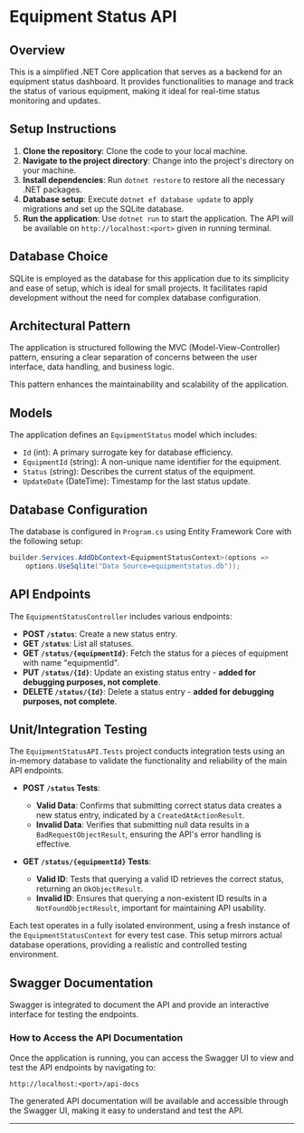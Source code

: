 # Equipment Status API

## Overview
This is a simplified .NET Core application that serves as a backend for an equipment status dashboard. It provides functionalities to manage and track the status of various equipment, making it ideal for real-time status monitoring and updates.

## Setup Instructions
1. **Clone the repository**: Clone the code to your local machine.
2. **Navigate to the project directory**: Change into the project's directory on your machine.
3. **Install dependencies**: Run `dotnet restore` to restore all the necessary .NET packages.
4. **Database setup**: Execute `dotnet ef database update` to apply migrations and set up the SQLite database.
5. **Run the application**: Use `dotnet run` to start the application. The API will be available on `http://localhost:<port>` given in running terminal.

## Database Choice
SQLite is employed as the database for this application due to its simplicity and ease of setup, which is ideal for small projects. It facilitates rapid development without the need for complex database configuration.

## Architectural Pattern
The application is structured following the MVC (Model-View-Controller) pattern, ensuring a clear separation of concerns between the user interface, data handling, and business logic. 

This pattern enhances the maintainability and scalability of the application.

## Models
The application defines an `EquipmentStatus` model which includes:
- `Id` (int): A primary surrogate key for database efficiency.
- `EquipmentId` (string): A non-unique name identifier for the equipment.
- `Status` (string): Describes the current status of the equipment.
- `UpdateDate` (DateTime): Timestamp for the last status update.

## Database Configuration
The database is configured in `Program.cs` using Entity Framework Core with the following setup:
```csharp
builder.Services.AddDbContext<EquipmentStatusContext>(options =>
    options.UseSqlite("Data Source=equipmentstatus.db"));
```

## API Endpoints
The `EquipmentStatusController` includes various endpoints:
- **POST `/status`**: Create a new status entry.
- **GET `/status`**: List all statuses.
- **GET `/status/{equipmentId}`**: Fetch the status for a pieces of equipment with name "equipmentId".
- **PUT `/status/{Id}`**: Update an existing status entry - **added for debugging purposes, not complete**.
- **DELETE `/status/{Id}`**: Delete a status entry - **added for debugging purposes, not complete**.


## Unit/Integration Testing

The `EquipmentStatusAPI.Tests` project conducts integration tests using an in-memory database to validate the functionality and reliability of the main API endpoints.

- **POST `/status` Tests**:
  - **Valid Data**: Confirms that submitting correct status data creates a new status entry, indicated by a `CreatedAtActionResult`.
  - **Invalid Data**: Verifies that submitting null data results in a `BadRequestObjectResult`, ensuring the API's error handling is effective.
  
- **GET `/status/{equipmentId}` Tests**:
  - **Valid ID**: Tests that querying a valid ID retrieves the correct status, returning an `OkObjectResult`.
  - **Invalid ID**: Ensures that querying a non-existent ID results in a `NotFoundObjectResult`, important for maintaining API usability.

Each test operates in a fully isolated environment, using a fresh instance of the `EquipmentStatusContext` for every test case. 
This setup mirrors actual database operations, providing a realistic and controlled testing environment.

## Swagger Documentation
Swagger is integrated to document the API and provide an interactive interface for testing the endpoints.

### How to Access the API Documentation
Once the application is running, you can access the Swagger UI to view and test the API endpoints by navigating to:
```
http://localhost:<port>/api-docs
```

The generated API documentation will be available and accessible through the Swagger UI, making it easy to understand and test the API.

---

